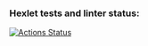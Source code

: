 ### Hexlet tests and linter status:
[![Actions Status](https://github.com/iSaharov/php-project-lvl1/workflows/hexlet-check/badge.svg)](https://github.com/iSaharov/php-project-lvl1/actions)